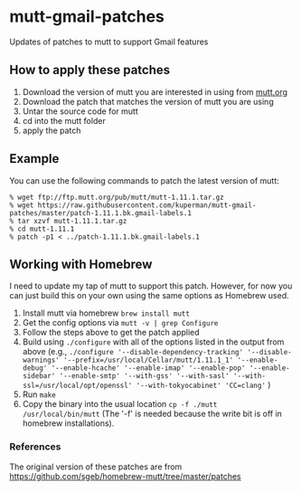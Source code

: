 # mutt-gmail-patches
Updates of patches to mutt to support Gmail features

## How to apply these patches

1. Download the version of mutt you are interested in using from [mutt.org](http://www.mutt.org/)
2. Download the patch that matches the version of mutt you are using
3. Untar the source code for mutt
4. cd into the mutt folder
5. apply the patch

## Example

You can use the following commands to patch the latest version of mutt:

```
% wget ftp://ftp.mutt.org/pub/mutt/mutt-1.11.1.tar.gz
% wget https://raw.githubusercontent.com/kuperman/mutt-gmail-patches/master/patch-1.11.1.bk.gmail-labels.1
% tar xzvf mutt-1.11.1.tar.gz
% cd mutt-1.11.1
% patch -p1 < ../patch-1.11.1.bk.gmail-labels.1
```

## Working with Homebrew

I need to update my tap of mutt to support this patch. However, for now you can just build this on your own using the same options as Homebrew used.

1. Install mutt via homebrew `brew install mutt`
2. Get the config options via `mutt -v | grep Configure`
3. Follow the steps above to get the patch applied
4. Build using `./configure` with all of the options listed in the output from above (e.g., `./configure '--disable-dependency-tracking' '--disable-warnings' '--prefix=/usr/local/Cellar/mutt/1.11.1_1' '--enable-debug' '--enable-hcache' '--enable-imap' '--enable-pop' '--enable-sidebar' '--enable-smtp' '--with-gss' '--with-sasl' '--with-ssl=/usr/local/opt/openssl' '--with-tokyocabinet' 'CC=clang'` )
5. Run `make`
6. Copy the binary into the usual location `cp -f ./mutt /usr/local/bin/mutt` (The '-f' is needed because the write bit is off in homebrew installations).

### References
The original version of these patches are from https://github.com/sgeb/homebrew-mutt/tree/master/patches
